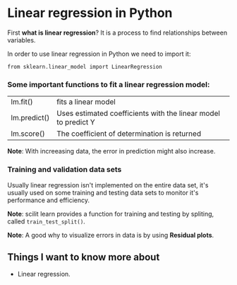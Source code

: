

# Linear regression in Python

First **what is linear regression**? It is a process to find relationships between variables.

In order to use linear regression in Python we need to import it:

    from sklearn.linear_model import LinearRegression

### Some important functions to fit a linear regression model:

|||
|--------|-------------------|
|lm.fit()|fits a linear model|
|lm.predict()|Uses estimated coefficients with the linear model to predict Y|
|lm.score()|The coefficient of determination is returned|

**Note**: With increeasing data, the error in prediction might also increase.

### Training and validation data sets

Usually linear regression isn't implemented on the entire data set, it's usually used on some training and testing data sets to monitor it's performance and efficiency.

**Note**: scilit learn provides a function for training and testing by spliting, called `train_test_split()`.

**Note**: A good why to visualize errors in data is by using **Residual plots**.

## Things I want to know more about

- Linear regression.